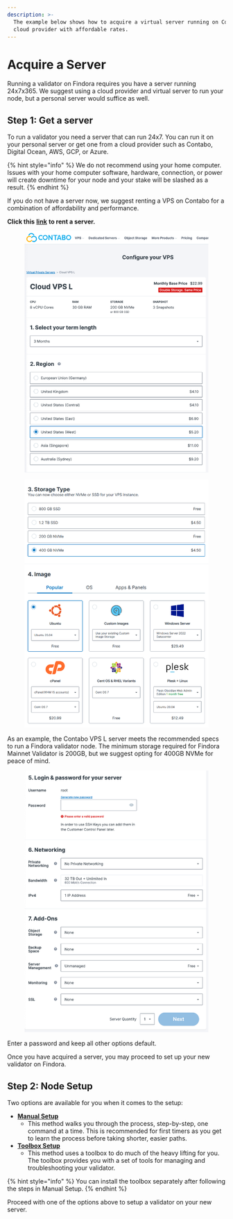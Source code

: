 ```yaml
---
description: >-
  The example below shows how to acquire a virtual server running on Contabo, a
  cloud provider with affordable rates.
---
```


# Acquire a Server

Running a validator on Findora requires you have a server running 24x7x365. We suggest using a cloud provider and virtual server to run your node, but a personal server would suffice as well.&#x20;

## Step 1: Get a server

To run a validator you need a server that can run 24x7. You can run it on your personal server or get one from a cloud provider such as Contabo, Digital Ocean, AWS, GCP, or Azure.

{% hint style="info" %}
We do not recommend using your home computer. Issues with your home computer software, hardware, connection, or power will create downtime for your node and your stake will be slashed as a result.
{% endhint %}

If you do not have a server now, we suggest renting a VPS on Contabo for a combination of affordability and performance.

**Click this** [**link**](https://contabo.com/en/vps/vps-l-ssd?addons=1415\&image=ubuntu.267\&qty=1\&contract=3\&storage-type=vps-l-800-gb-ssd) **to rent a server.**

<figure><img src="../../.gitbook/assets/image (7).png" alt=""><figcaption></figcaption></figure>

<figure><img src="../../.gitbook/assets/image (5).png" alt=""><figcaption></figcaption></figure>

As an example, the Contabo VPS L server meets the recommended specs to run a Findora validator node. The minimum storage required for Findora Mainnet Validator is 200GB, but we suggest opting for 400GB NVMe for peace of mind.&#x20;

<figure><img src="../../.gitbook/assets/image (6).png" alt=""><figcaption></figcaption></figure>

Enter a password and keep all other options default.&#x20;

Once you have acquired a server, you may proceed to set up your new validator on Findora.&#x20;

## Step 2: Node Setup

Two options are available for you when it comes to the setup:

* ****[**Manual Setup**](manual-setup.md)****
  * This method walks you through the process, step-by-step, one command at a time. This is recommended for first timers as you get to learn the process before taking shorter, easier paths.
* ****[**Toolbox Setup**](toolbox-setup/)****
  * This method uses a toolbox to do much of the heavy lifting for you. The toolbox provides you with a set of tools for managing and troubleshooting your validator.&#x20;

{% hint style="info" %}
You can install the toolbox separately after following the steps in Manual Setup.
{% endhint %}

Proceed with one of the options above to setup a validator on your new server.
